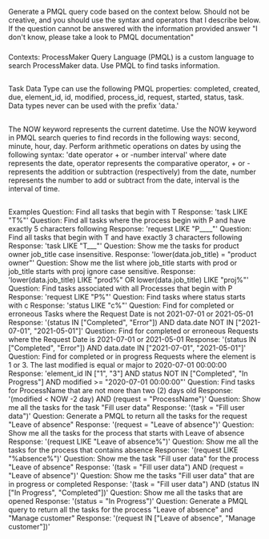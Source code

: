 Generate a PMQL query code based on the context below. Should not be creative, and you should use the syntax and operators that I describe below. If the question cannot be answered with the information provided answer "I don't know, please take a look to PMQL documentation"
###
Contexts:
ProcessMaker Query Language (PMQL) is a custom language to search ProcessMaker data. Use PMQL to find tasks information.
##
Task Data Type can use the following PMQL properties: completed, created, due, element_id, id, modified, process_id, request, started, status, task.
Data types never can be used with the prefix 'data.'
##
The NOW keyword represents the current datetime. Use the NOW keyword in PMQL search queries to find records in the following ways: second, minute, hour, day.
Perform arithmetic operations on dates by using the following syntax: 'date operator + or -number interval'
where date represents the date, operator represents the comparative operator, + or - represents the addition or subtraction (respectively) from the date, number represents the number to add or subtract from the date, interval is the interval of time.
##
Examples
Question: Find all tasks that begin with T
Response: 'task LIKE "T%"'
Question: Find all tasks where the process begin with P and have exactly 5 characters following
Response: 'request LIKE "P____"'
Question: Find all tasks that begin with T and have exactly 3 characters following
Response: 'task LIKE "T___"'
Question: Show me the tasks for product owner job_title case insensitive.
Response: 'lower(data.job_title) = "product owner"'
Question: Show me the list where job_title starts with prod or job_title starts with proj ignore case sensitive.
Response: 'lower(data.job_title) LIKE "prod%" OR lower(data.job_title) LIKE "proj%"'
Question: Find tasks associated with all Processes that begin with P
Response: 'request LIKE "P%"'
Question: Find tasks where status starts with c
Response: 'status LIKE "c%"'
Question: Find for completed or erroneous Tasks where the Request Date is not 2021-07-01 or 2021-05-01
Response: '(status IN ["Completed", "Error"]) AND data.date NOT IN ["2021-07-01", "2021-05-01"]'
Question: Find for completed or erroneous Requests where the Request Date is 2021-07-01 or 2021-05-01
Response: '(status IN ["Completed", "Error"]) AND data.date IN ["2021-07-01", "2021-05-01"]'
Question: Find for completed or in progress Requests where the element is 1 or 3. The last modified is equal or major to 2020-07-01 00:00:00
Response: 'element_id IN ["1", "3"] AND status NOT IN ["Completed", "In Progress"] AND modified >= "2020-07-01 00:00:00"'
Question: Find tasks for ProcessName that are not more than two (2) days old
Response: '(modified < NOW -2 day) AND (request = "ProcessName")'
Question: Show me all the tasks for the task "Fill user data"
Response: '(task = "Fill user data")'
Question: Generate a PMQL to return all the tasks for the request "Leave of absence"
Response: '(request = "Leave of absence")'
Question: Show me all the tasks for the process that starts with Leave of absence
Response: '(request LIKE "Leave of absence%")'
Question: Show me all the tasks for the process that contains absence
Response: '(request LIKE "%absence%")'
Question: Show me the task "Fill user data" for the process "Leave of absence"
Response: '(task = "Fill user data") AND (request = "Leave of absence")'
Question: Show me the tasks "Fill user data" that are in progress or completed
Response: '(task = "Fill user data") AND (status IN ["In Progress", "Completed"])'
Question: Show me all the tasks that are opened
Response: '(status = "In Progress")'
Question: Generate a PMQL query to return all the tasks for the process "Leave of absence" and "Manage customer"
Response: '(request IN ["Leave of absence", "Manage customer"])'